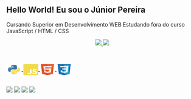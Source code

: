 ## Hello World! Eu sou o Júnior Pereira
Cursando Superior em Desenvolvimento WEB 
Estudando fora do curso JavaScript / HTML / CSS

<div align="center">
  <a href="https://github.com/rprjunior">
  <img height="150em" src="https://github-readme-stats.vercel.app/api?username=rprjunior&show_icons=true&theme=default&include_all_commits=true&count_private=true"/>
  <img height="150em" src="https://github-readme-stats.vercel.app/api/top-langs/?username=rprjunior&layout=compact&langs_count=7&theme=default"/>
    
  ##
    
</div>
<div style="display: inline_block"><br>
  <img align="center" alt="Rafa-Python" height="30" width="40" src="https://raw.githubusercontent.com/devicons/devicon/master/icons/python/python-original.svg">
  <img align="center" alt="Rafa-Js" height="30" width="40" src="https://raw.githubusercontent.com/devicons/devicon/master/icons/javascript/javascript-plain.svg">
  <img align="center" alt="Rafa-HTML" height="30" width="40" src="https://raw.githubusercontent.com/devicons/devicon/master/icons/html5/html5-original.svg">
  <img align="center" alt="Rafa-CSS" height="30" width="40" src="https://raw.githubusercontent.com/devicons/devicon/master/icons/css3/css3-original.svg">     
</div>
  
  ##

 <div> 
  <a href = "https://junior.rprj22@gmail.com" target="_blank"><img src="https://img.shields.io/badge/-Gmail-%23333?style=for-the-badge&logo=gmail&logoColor=white" target="_white"></a>
  <a href= "https://www.linkedin.com/in/rprj/" target="_blank"><img src="https://img.shields.io/badge/-LinkedIn-%230077B5?style=for-the-badge&logo=linkedin&logoColor=white" target="_blank"></a> 
  <a href= "https://instagram.com/rprjuniordesouza" target="_blank"><img src="https://img.shields.io/badge/-Instagram-%23E4405F?style=for-the-badge&logo=instagram&logoColor=white" target="_blank"></a> 
  <a href= "https://api.whatsapp.com/send?phone=5583986567007" target="_blank"><img src="https://img.shields.io/badge/WhatsApp-25D366?style=for-the-badge&logo=whatsapp&logoColor=white"
 
</div>
